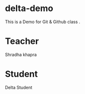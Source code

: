 # delta-demo
This is a Demo for Git &amp; Github class .

# Teacher
Shradha khapra

# Student
Delta Student